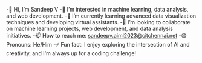 -👋 Hi, I’m Sandeep V
-👀 I’m interested in machine learning, data analysis, and web development.
-🌱 I’m currently learning advanced data visualization techniques and developing virtual assistants.
-💞️ I’m looking to collaborate on machine learning projects, web development, and data analysis initiatives.
-📫 How to reach me: sandeepv.aiml2023@citchennai.net
-😄 Pronouns: He/Him
-⚡ Fun fact: I enjoy exploring the intersection of AI and creativity, and I'm always up for a coding challenge!

